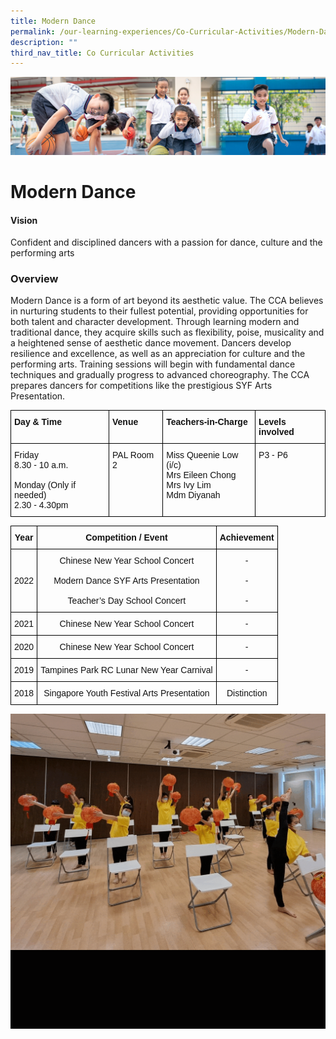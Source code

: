 ```yaml
---
title: Modern Dance
permalink: /our-learning-experiences/Co-Curricular-Activities/Modern-Dance/
description: ""
third_nav_title: Co Curricular Activities
---
```

![](/images/Our%20Learning%20Experiences.jpg)

Modern Dance
============

#### **Vision**

Confident and disciplined dancers with a passion for dance, culture and the performing arts  

### **Overview**

Modern Dance is a form of art beyond its aesthetic value. The CCA believes in nurturing students to their fullest potential, providing opportunities for both talent and character development. Through learning modern and traditional dance, they acquire skills such as flexibility, poise, musicality and a heightened sense of aesthetic dance movement. Dancers develop resilience and excellence, as well as an appreciation for culture and the performing arts. Training sessions will begin with fundamental dance techniques and gradually progress to advanced choreography. The CCA prepares dancers for competitions like the prestigious SYF Arts Presentation.

<style type="text/css">
.tg  {border-collapse:collapse;border-spacing:0;}
.tg td{border-color:black;border-style:solid;border-width:1px;font-family:Arial, sans-serif;font-size:14px;
  overflow:hidden;padding:10px 5px;word-break:normal;}
.tg th{border-color:black;border-style:solid;border-width:1px;font-family:Arial, sans-serif;font-size:14px;
  font-weight:normal;overflow:hidden;padding:10px 5px;word-break:normal;}
.tg .tg-clkh{color:#121212;font-weight:bold;text-align:left;vertical-align:top}
.tg .tg-kk00{color:#121212;text-align:left;vertical-align:top}
</style>
<table class="tg">
<thead>
  <tr>
    <th class="tg-clkh">Day &amp; Time</th>
    <th class="tg-clkh">Venue</th>
    <th class="tg-clkh">Teachers-in-Charge</th>
    <th class="tg-clkh">Levels involved</th>
  </tr>
</thead>
<tbody>
  <tr>
    <td class="tg-kk00">Friday<br>8.30 - 10 a.m.<br><br>Monday (Only if needed)<br>2.30 - 4.30pm</td>
    <td class="tg-kk00">PAL Room 2</td>
    <td class="tg-kk00">Miss Queenie Low (i/c)<br>Mrs Eileen Chong<br>Mrs Ivy Lim<br>Mdm Diyanah</td>
    <td class="tg-kk00">P3 - P6</td>
  </tr>
</tbody>
</table>

<style type="text/css">
.tg  {border-collapse:collapse;border-spacing:0;}
.tg td{border-color:black;border-style:solid;border-width:1px;font-family:Arial, sans-serif;font-size:14px;
  overflow:hidden;padding:10px 5px;word-break:normal;}
.tg th{border-color:black;border-style:solid;border-width:1px;font-family:Arial, sans-serif;font-size:14px;
  font-weight:normal;overflow:hidden;padding:10px 5px;word-break:normal;}
.tg .tg-kf4z{color:#121212;font-weight:bold;text-align:center;vertical-align:top}
.tg .tg-wrfy{color:#121212;text-align:center;vertical-align:middle}
.tg .tg-21zi{color:#121212;text-align:center;vertical-align:top}
</style>
<table class="tg">
<thead>
  <tr>
    <th class="tg-kf4z">Year</th>
    <th class="tg-kf4z">Competition / Event</th>
    <th class="tg-kf4z">Achievement</th>
  </tr>
</thead>
<tbody>
  <tr>
    <td class="tg-wrfy"> 2022</td>
    <td class="tg-wrfy">  Chinese New Year School Concert<br><br>Modern Dance SYF Arts Presentation<br><br>Teacher’s Day School Concert<br></td>
    <td class="tg-wrfy">-<br><br>-<br><br>- </td>
  </tr>
  <tr>
    <td class="tg-wrfy"> 2021</td>
    <td class="tg-wrfy"> Chinese New Year School Concert 	</td>
    <td class="tg-wrfy">- </td>
  </tr>
  <tr>
    <td class="tg-wrfy">2020 </td>
    <td class="tg-wrfy">Chinese New Year School Concert </td>
    <td class="tg-wrfy"> -</td>
  </tr>
  <tr>
    <td class="tg-21zi">2019</td>
    <td class="tg-21zi">Tampines Park RC Lunar New Year Carnival</td>
    <td class="tg-21zi">-</td>
  </tr>
  <tr>
    <td class="tg-21zi">2018</td>
    <td class="tg-21zi">Singapore Youth Festival Arts Presentation</td>
    <td class="tg-21zi">Distinction</td>
  </tr>
</tbody>
</table>

![](/images/MD.gif)